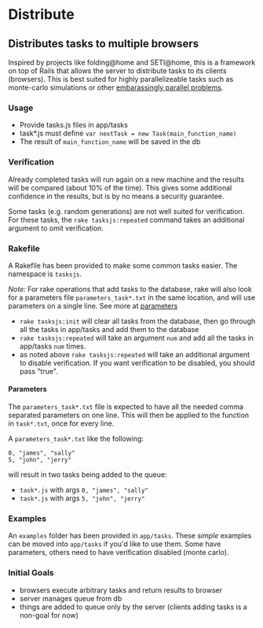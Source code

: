 # Distribute

## Distributes tasks to multiple browsers 

Inspired by projects like folding@home and SETI@home, this is a
framework on top of Rails that allows the server to distribute tasks
to its clients (browsers). This is best suited for highly
parallelizeable tasks such as monte-carlo simulations or other
[embarassingly parallel problems](http://en.wikipedia.org/wiki/Embarrassingly_parallel).

### Usage
- Provide tasks.js files in app/tasks
- task*.js must define `var nextTask = new Task(main_function_name)`
- The result of `main_function_name` will be saved in the db

### Verification 
Already completed tasks will run again on a new machine and the
results will be compared (about 10% of the time). This gives some
additional confidence in the results, but is by no means a security
guarantee.

Some tasks (e.g. random generations) are not well suited for
verification. For these tasks, the `rake tasksjs:repeated` command
takes an additional argument to omit verification.

### Rakefile
A Rakefile has been provided to make some common tasks easier. The
namespace is `tasksjs`.

*Note:* For rake operations that add tasks to the database, rake will
 also look for a parameters file `parameters_task*.txt` in the same
 location, and will use parameters on a single line. See more at
 [parameters](#parameters)
 
- `rake tasksjs:init` will clear all tasks from the database, then go
  through all the tasks in app/tasks and add them to the database
- `rake tasksjs:repeated` will take an argument `num` and add all the tasks
  in app/tasks `num` times.
- as noted above `rake tasksjs:repeated` will take an additional
  argument to disable verification. If you want verification to be
  disabled, you should pass "true".

#### Parameters 
The `parameters_task*.txt` file is expected to have
all the needed comma separated parameters on one line. This will then
be applied to the function in `task*.txt`, once for every line. 

A `parameters_task*.txt` like the following:
```
0, "james", "sally"
5, "john", "jerry"
```

will result in two tasks being added to the queue:
- `task*.js` with args `0, "james", "sally"`
- `task*.js` with args `5, "john", "jerry"`

### Examples
An `examples` folder has been provided in `app/tasks`. These _simple_
examples can be moved into `app/tasks` if you'd like to use them. Some
have parameters, others need to have verification disabled (monte
carlo). 

### Initial Goals
- browsers execute arbitrary tasks and return results to browser
- server manages queue from db
- things are added to queue only by the server (clients adding tasks
  is a non-goal for now)

